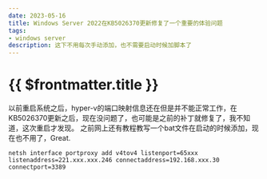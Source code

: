 ```yaml
---
date: 2023-05-16
title: Windows Server 2022在KB5026370更新修复了一个重要的体验问题
tags:
- windows server
description: 这下不用每次手动添加，也不需要启动时候加脚本了
---
```

# {{ $frontmatter.title }}

以前重启系统之后，hyper-v的端口映射信息还在但是并不能正常工作，在KB5026370更新之后，现在没问题了，也可能是之前的补丁就修复了，我不知道，这次重启才发现。
之前网上还有教程教写一个bat文件在启动的时候添加，现在也不用了，Great.

```shell
netsh interface portproxy add v4tov4 listenport=65xxx listenaddress=221.xxx.xxx.246 connectaddress=192.168.xxx.30 connectport=3389
```
